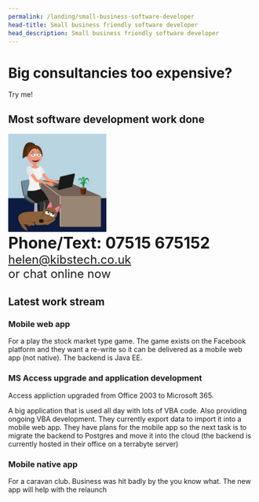 ```yaml
---
permalink: /landing/small-business-software-developer
head-title: Small business friendly software developer
head_description: Small business friendly software developer
---
```





<div class="splash">
<h1 class="center">Big consultancies too expensive?</h1>
<div class="h2">Try me!</div>


<div class="hmj-home-icon"><i class="far fa-grin" style="color:gold"></i></div>

</div>

<div class="alert alert-primary center" style="margin-bottom:30px">
<h2 style="background:none">Most software development work done</h2>
<img src="/assets/images/benji-working.jpg" style="width:200px;margin:0 auto"/>
 <div style="font-size:2rem; font-weight:bold">Phone/Text: <span class="nobr">07515 675152</span></div>
 <div style="font-size:1.5rem"><a href="mailto:helen@kibstech.co.uk">helen@kibstech.co.uk</a><br />
 or chat online now</div>
 </div>


## Latest work stream

### Mobile web app 

For a play the stock market type game. The game exists on the Facebook platform and they want a re-write so it can be delivered as a mobile web app (not native). The backend is Java EE.


### MS Access upgrade and application development

Access appliction upgraded from Office 2003 to Microsoft 365.

 A big application that is used all day with lots of VBA code. Also providing ongoing VBA development. They currently export data to import it into a mobile web app. They have plans for the mobile app so the next task is to migrate the backend to Postgres and move it into the cloud (the backend is currently hosted in their office on a terrabyte server)


### Mobile native app

For a caravan club. Business was hit badly by the you know what. The new app will help with the relaunch



